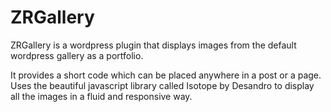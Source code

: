 ZRGallery
=========

ZRGallery is a wordpress plugin that displays images from the default wordpress gallery as a portfolio. 

It provides a short code which can be placed anywhere in a post or a page. Uses the beautiful javascript library called Isotope by Desandro to display all the images in a fluid and responsive way. 
